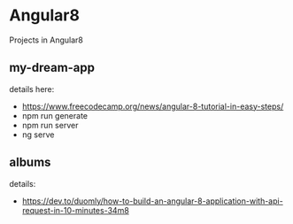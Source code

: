 # Angular8
Projects in Angular8

## my-dream-app
details here:
- https://www.freecodecamp.org/news/angular-8-tutorial-in-easy-steps/
- npm run generate
- npm run server
- ng serve


## albums
details:
- https://dev.to/duomly/how-to-build-an-angular-8-application-with-api-request-in-10-minutes-34m8
